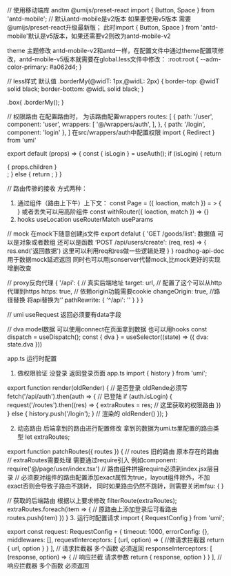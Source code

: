 // 使用移动端库 andtm @umijs/preset-react
import { Button, Space } from 'antd-mobile';  // 默认antd-mobile是v2版本 
如果要使用v5版本 需要@umijs/preset-react升级最新版； 此时import { Button, Space } from 'antd-mobile'默认是v5版本，如果还需要v2则改为antd-mobile-v2

theme 主题修改 antd-mobile-v2和antd一样，在配置文件中通过theme配置项修改，antd-mobile-v5版本就需要在global.less文件中修改： 
:root:root {
  --adm-color-primary: #a062d4;
}


// less样式 默认值
.borderMy(@widT: 1px,@widL: 2px) {
    border-top: @widT solid black;
    border-bottom: @widL solid black;
}

.box{
  .borderMy();
}


// 权限路由
在配置路由时， 为该路由配置wrappers
routes: [
    { path: '/user', component: 'user',
      wrappers: [
        '@/wrappers/auth',
      ],
    },
    { path: '/login', component: 'login' },
  ]
在src/wrappers/auth中配置权限
import { Redirect } from 'umi'

export default (props) => {
  const { isLogin } = useAuth();
  if (isLogin) {
    return <div>{ props.children }</div>;
  } else {
    return <Redirect to="/login" />;
  }
}


// 路由传骖的接收
方式两种：
1. 通过组件（路由上下午）上下文：
   const Page = ({ loaction, match }) = > { }
   或者丢失可以用高阶组件
   const withRouter({ loaction, match }) => {}
2. hooks
   useLocation useRouterMatch useParams

// mock 在mock下随意创建js文件
export defalut {
  'GET /goods/list': 数据值 可以是对象或者数组 还可以是函数
  ‘POST /api/users/create': (req, res) => {
    res.end('返回数据')
    这里可以利用req和res做一些逻辑处理
  }
}
roadhog-api-doc 用于数据mock延迟返回
同时也可以用jsonserver代替mock,比mock更好的实现增删改查



// proxy反向代理
{
  '/api': {
    // 真实后端地址
    target: url,
    // 配置了这个可以从http代理到https
    https: true,
    // 依赖origin功能需要cookie
    changeOrigin: true,
    //路径替换 将api替换为‘’
    pathRewrite: { '^/api': '' }
  }
}
   
// umi useRequest 返回必须要有data字段



// dva model数据 可以使用connect在页面拿到数据 也可以用hooks
const dispatch = useDispatch();
const { dva } = useSelector((state) => ({ dva: state.dva }))


app.ts 运行时配置
1. 做权限验证 没登录 返回登录页面
app.ts
import { history } from 'umi';

export function render(oldRender) {
  // 是否登录 oldRende必须写
  fetch('/api/auth').then(auth => {
    // 已登陆
    if (auth.isLogin) { 
      request('/routes').then((res) => {
        extraRoutes = res; // 这里获取的权限路由
      })
     }
    else { 
      history.push('/login'); 
    }
    // 渲染的 
    oldRender()
  });
}

2. 动态路由 后端拿到的路由进行配置修改 拿到的数据为umi.ts里配置的路由类型
let extraRoutes;

export function patchRoutes({ routes }) {
  // routes 旧的路由 原本存在的路由
  // extraRoutes需要处理 需要通过require引入 例如component: require('@/page/user/index.tsx')
  // 路由组件拼接require必须到index.jsx层目录
  // 必须要对组件的路由配置添加exact属性为true，layout组件除外，不加exact否则会导致子路由不跳转， 同时如果路由仍然不跳转，则需要关闭mfsu: { }


  // 获取的后端路由 根据以上要求修改
  filterRoute(extraRoutes);
  extraRoutes.foreach(item => {
    // 原路由上添加登录后可看路由
    routes.push(item)
  })
}
3. 运行时配置请求
import { RequestConfig } from 'umi';

export const request: RequestConfig = {
  timeout: 1000,
  errorConfig: {},
  middlewares: [],
  requestInterceptors: [
    (url, option) => {
       //做请求拦截器
       return { url, option }
    }
  ], //   请求拦截器 多个函数 必须返回
  responseInterceptors: [
    (response, option) => {
      // 响应拦截 请求参数
      return { response, option }
    }
  ], // 响应拦截器 多个函数 必须返回

